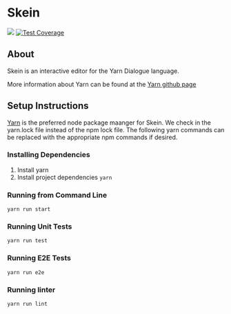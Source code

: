 # Skein
![](https://api.travis-ci.org/ild-games/Skein.svg?branch=develop)
[![Test Coverage](https://api.codeclimate.com/v1/badges/7a401982f3e3d432bfd1/test_coverage)](https://codeclimate.com/github/ild-games/Skein/test_coverage)

## About

Skein is an interactive editor for the Yarn Dialogue language.

More information about Yarn can be found at the [Yarn github page](https://github.com/InfiniteAmmoInc/Yarn)


## Setup Instructions

[Yarn](https://yarnpkg.com/en/) is the preferred node package maanger for Skein. We check in the yarn.lock file instead of the npm lock file. The following yarn commands can be replaced with the appropriate npm commands if desired.

### Installing Dependencies
1. Install yarn
2. Install project dependencies `yarn`

### Running from Command Line

`yarn run start`

### Running Unit Tests

`yarn run test`

### Running E2E Tests

`yarn run e2e`

### Running linter

`yarn run lint`

